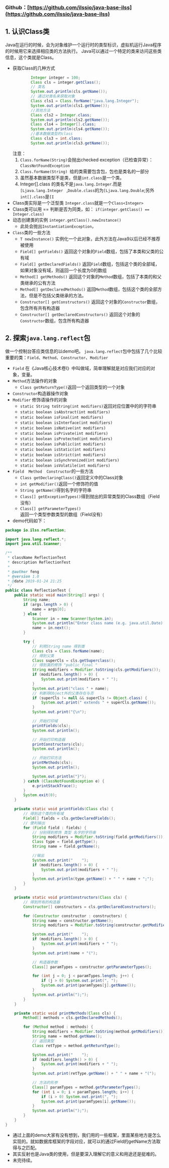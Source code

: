 ### Github：[https://github.com/ilssio/java-base-ilss](https://github.com/ilssio/java-base-ilss)

## 1. 认识Class类
Java在运行的时候，会为对象维护一个运行时的类型标识，虚拟机运行Java程序的时候用它来选择相应类的方法执行。
Java可以通过一个特定的类来访问这些类信息，这个类就是Class。
- 获取Class的几种方式
  ```Java
          Integer integer = 100;
          Class cls = integer.getClass();
          // 类名
          System.out.println(cls.getName());
          // 通过对类名来获取对象
          Class cls1 = Class.forName("java.lang.Integer");
          System.out.println(cls1.getName());
          //其他方法
          Class cls2 = Integer.class;
          System.out.println(cls2.getName());
          Class cls4 = Integer[].class;
          System.out.println(cls4.getName());
          //基本数据类型的class 
          Class cls3 = int.class;
          System.out.println(cls3.getName());
  ```
  注意：
  1. `Class.forName(String)`会抛出checked exception（已检查异常）：`ClassNotFoundException`
  2. `Class.forName(String) `给的类需要包含包，包也是类名的一部分
  3. 虽然基本数据类型不是类，但是`int.class`是一个类。
  4. Integer[].class 的类名不是`java.lang.Integer`.而是`[Ljava.lang.Integer ` ,`Double.class`的为`[Ljava.lang.Double`;另外`int[].class`是`[I`
- Class类实际是一个泛型类
  `Integer.class`就是一个`Class<Integer>`
- Class类可以用 == 判断是否为同类，如：
  `if(integer.getClass() == Integer.class)`
- 动态创建类的实例
  `integer.getClass().newInstance()` 
  - 此处会抛出`InstantiationException`，
- `Class`类的一些方法
  - `T newInstance()`
    实例化一个此对象，此外方法在Java9以后已经不推荐被使用
  - `Field[] getFields()` 
    返回这个对象的`Field`数组，包括了本类和父类的公有域
  - `Field[] getDeclaredFields()`
    返回`Field`数组，包括这个类的全部域，如果对象没有域，则返回一个长度为0的数组
  - `Method[] getMethods()`
    返回这个对象的`Method`数组，包括了本类的和父类继承的公有方法
  - `Method[] getDeclaredMethods()`
    返回`Method`数组，包括这个类的全部方法，但是不包括父类继承的方法。
  - `Constructor[] getConstructors()`
    返回这个对象的`Constructor`数组，包含所有共有构造器
  - `Constructor[] getDeclaredConstructors()`
    返回这个对象的`Constructor`数组，包含所有构造器
## 2. 探索`java.lang.reflect`包
做一个控制台答应类信息的以demo吧。
`java.lang.reflect`包中包括了几个比较重要的类：`Field`、`Method`、`Constructor`、`Modifier`
- `Field`
  在《Java核心技术卷I》中叫做域，简单理解就是对应我们对应的对象，变量。
- `Method`方法操作的对象
  - `Class getReturnType()`返回一个返回类型的一个对象
- `Constructor`构造器操作对象
- `Modifier` 修饰语操作的对象
  - `static String toString(int modifiers)`返回对应位置中的的字符串
  - `static boolean isAbstract(int modifiers)`
  - `static boolean isFinal(int modifiers)`
  - `static boolean isInterface(int modifiers)`
  - `static boolean isNative(int modifiers)`
  - `static boolean isPrivate(int modifiers)`
  - `static boolean isProtected(int modifiers)`
  - `static boolean isPublic(int modifiers)`
  - `static boolean isStatic(int modifiers)`
  - `static boolean isStrict(int modifiers)`
  - `static boolean isSynchronized(int modifiers)`
  - `static boolean isVolatile(int modifiers)`
- `Field  Method  Constructor`的一些方法
  - `Class getDeclaringClass()`返回定义中的Class对象
  - `int getModifier()`返回一个修饰符的值
  - `String getName()`得到名字的字符串
  - `Class[] getExceptionTypes()`得到抛出的异常类型的Class数组（Field没有）
  - `Class[] getParameterTypes()`返回一个类型参数类型的数组（Field没有）
- demo代码如下：
```Java
package io.ilss.reflection;

import java.lang.reflect.*;
import java.util.Scanner;

/**
 * className ReflectionTest
 * description ReflectionTest
 *
 * @author feng
 * @version 1.0
 * @date 2019-01-24 21:25
 */
public class ReflectionTest {
    public static void main(String[] args) {
        String name;
        if (args.length > 0) {
            name = args[0];
        } else {
            Scanner in = new Scanner(System.in);
            System.out.println("Enter class name (e.g. java.util.Date): ");
            name = in.next();
        }

        try {
            // 利用String name 得到类
            Class cls = Class.forName(name);
            // 得到父类
            Class superCls = cls.getSuperclass();
            // 得到类的修饰 "public final "
            String modifiers = Modifier.toString(cls.getModifiers());
            if (modifiers.length() > 0) {
                System.out.print(modifiers + " ");
            }
            System.out.print("class " + name);
            // 判断除Object外的父类存在与否
            if (superCls != null && superCls != Object.class) {
                System.out.print(" extends " + superCls.getName());
            }
            System.out.print("{\n");

            // 开始打印域
            printFields(cls);
            System.out.println();

            // 开始打印构造器
            printConstructors(cls);
            System.out.println();

            // 开始打印方法
            printMethods(cls);
            System.out.println();

            System.out.println("}");
        } catch (ClassNotFoundException e) {
            e.printStackTrace();
        }
        System.exit(0);
    }

    private static void printFields(Class cls) {
        // 得到这个类的所有域
        Field[] fields = cls.getDeclaredFields();
        // 便利输出
        for (Field field : fields) {
            // 分别得到修饰 类型 名字的字符串
            String modifiers = Modifier.toString(field.getModifiers());
            Class type = field.getType();
            String name = field.getName();

            //输出
            System.out.print("    ");
            if (modifiers.length() > 0) {
                System.out.print(modifiers + " ");
            }
            System.out.println(type.getName() + " " + name + ";");
        }
    }

    private static void printConstructors(Class cls) {
        // 得到所有的构造器
        Constructor[] constructors = cls.getDeclaredConstructors();

        for (Constructor constructor : constructors) {
            String name = constructor.getName();
            String modifiers = Modifier.toString(constructor.getModifiers());

            System.out.print("    ");
            if (modifiers.length() > 0) {
                System.out.print(modifiers + " ");
            }
            System.out.print(name + "(");

            // 构造器参数
            Class[] paramTypes = constructor.getParameterTypes();

            for (int j = 0; j < paramTypes.length; j++) {
                if (j > 0) System.out.print(", ");
                System.out.print(paramTypes[j].getName());
            }
            System.out.println(");");
        }
    }

    private static void printMethods(Class cls) {
        Method[] methods = cls.getDeclaredMethods();

        for (Method method : methods) {
            String modifiers = Modifier.toString(method.getModifiers());
            String name = method.getName();
            // 返回类型
            Class retType = method.getReturnType();

            System.out.print("    ");
            if (modifiers.length() > 0) {
                System.out.print(modifiers + " ");
            }
            System.out.print(retType.getName() + " " + name + "(");

            // 方法的形参
            Class[] paramTypes = method.getParameterTypes();
            for (int i = 0; i < paramTypes.length; i++) {
                if (i > 0) System.out.print(", ");
                System.out.print(paramTypes[i].getName());
            }
            System.out.println(");");
        }
    }
}
```
- 通过上面的demo大家有没有想到，我们用的一些框架，里面某些地方是怎么实现的。就如数据库框架的字段对应，就可以的通过Field的getName方法取得与之匹配。
- 其实反射也是Java类的使用，但是要深入理解它的意义和用途还是挺难的。
- 未完待续。
